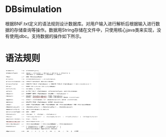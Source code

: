 # DBsimulation

根据BNF.txt定义的语法规则设计数据库。对用户输入进行解析后根据输入进行数据的存储查询等操作。数据用String存储在文件中，只使用核心java类来实现，没有使用jdbc。支持数据的操作如下所示。
  
# 语法规则
<img src="./BNF.png" width = "300" height = "200" alt="BNF.png" align=center />
